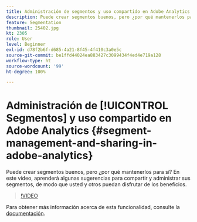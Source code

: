 ```yaml
---
title: Administración de segmentos y uso compartido en Adobe Analytics
description: Puede crear segmentos buenos, pero ¿por qué mantenerlos para sí? En este vídeo, aprenderá algunas sugerencias para compartir y administrar sus segmentos, de modo que usted y otros puedan disfrutar de los beneficios.
feature: Segmentation
thumbnail: 25402.jpg
kt: 2305
role: User
level: Beginner
exl-id: d78f2b6f-d685-4a21-8f45-4f410c3a0e5c
source-git-commit: be1ffd44024ea883427c3099434f4ed4e719a128
workflow-type: ht
source-wordcount: '99'
ht-degree: 100%

---
```


# Administración de [!UICONTROL Segmentos] y uso compartido en Adobe Analytics {#segment-management-and-sharing-in-adobe-analytics}

Puede crear segmentos buenos, pero ¿por qué mantenerlos para sí? En este vídeo, aprenderá algunas sugerencias para compartir y administrar sus segmentos, de modo que usted y otros puedan disfrutar de los beneficios.

>[!VIDEO](https://video.tv.adobe.com/v/25402/?quality=12&learn=on)

Para obtener más información acerca de esta funcionalidad, consulte la [documentación](https://experienceleague.adobe.com/docs/analytics/components/segmentation/segmentation-workflow/seg-manage.html?lang=es).
